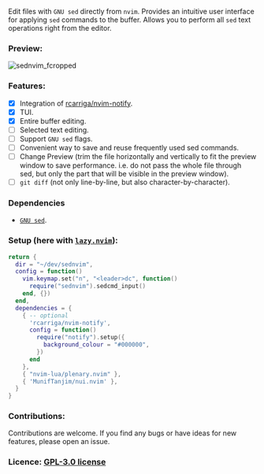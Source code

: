 Edit files with `GNU sed` directly from `nvim`. Provides an intuitive user interface for applying `sed` commands to the buffer. Allows you to perform all `sed` text operations right from the editor.

### Preview:
![sednvim_fcropped](https://github.com/Green0wl/sednvim/assets/72041440/0056b719-76f7-48ae-8fbc-3d2197fe0df1)

### Features:

- [x] Integration of [rcarriga/nvim-notify](https://github.com/rcarriga/nvim-notify).
- [x] TUI.
- [x] Entire buffer editing.
- [ ] Selected text editing.
- [ ] Support `GNU sed` flags.
- [ ] Convenient way to save and reuse frequently used sed commands.
- [ ] Change Preview (trim the file horizontally and vertically to fit the preview window to save performance. i.e. do not pass the whole file through sed, but only the part that will be visible in the preview window).
- [ ] `git diff` (not only line-by-line, but also character-by-character).

### Dependencies
- [`GNU sed`](https://www.gnu.org/software/sed/#download).

### Setup (here with [`lazy.nvim`](https://github.com/folke/lazy.nvim)):

```lua
return {
  dir = "~/dev/sednvim",
  config = function()
    vim.keymap.set("n", "<leader>dc", function()
      require("sednvim").sedcmd_input()
    end, {})
  end,
  dependencies = {
    { -- optional
      'rcarriga/nvim-notify',
      config = function()
        require("notify").setup({
          background_colour = "#000000",
        })
      end
    },
    { "nvim-lua/plenary.nvim" },
    { 'MunifTanjim/nui.nvim' },
  }
}
```

### Contributions:
Contributions are welcome. If you find any bugs or have ideas for new features, please open an issue.

### Licence: [GPL-3.0 license](https://www.gnu.org/licenses/gpl-3.0.html#license-text)
